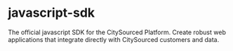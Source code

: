 # javascript-sdk
The official javascript SDK for the CitySourced Platform. Create robust web applications that integrate directly with CitySourced customers and data.
